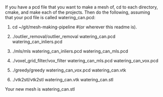 If you have a pcd file that you want to make a mesh of, cd to each
directory, cmake, and make each of the projects. Then do the
following, assuming that your pcd file is called watering_can.pcd:

1) cd ~/git/mesh-making-pipeline #(or wherever this readme is).  

2) ./outlier_removal/outlier_removal watering_can.pcd watering_can_inliers.pcd

3) ./mls/mls watering_can_inliers.pcd watering_can_mls.pcd

4) ./voxel_grid_filter/vox_filter watering_can_mls.pcd watering_can_vox.pcd

5) ./greedy/greedy watering_can_vox.pcd watering_can.vtk

6) ./vtk2stl/vtk2stl watering_can.vtk watering_can.stl

Your new mesh is watering_can.stl
